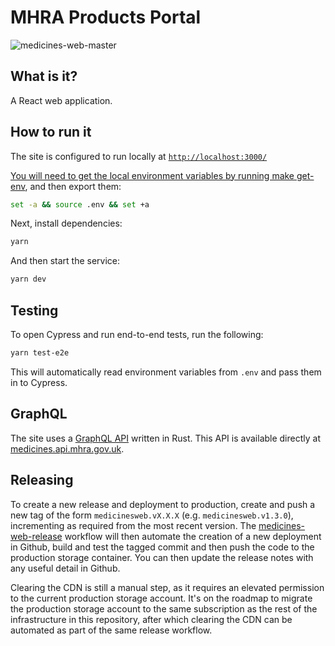 # MHRA Products Portal

![medicines-web-master](https://github.com/MHRA/products/workflows/medicines-web-master/badge.svg)

## What is it?

A React web application.

## How to run it

The site is configured to run locally at [`http://localhost:3000/`](http://localhost:3000/)

[You will need to get the local environment variables by running make get-env](../../docs/principles/config.md), and then export them:

```sh
set -a && source .env && set +a
```

Next, install dependencies:

```sh
yarn
```

And then start the service:

```sh
yarn dev
```

## Testing

To open Cypress and run end-to-end tests, run the following:

```sh
yarn test-e2e
```

This will automatically read environment variables from `.env` and pass them in to Cypress.

## GraphQL

The site uses a [GraphQL API](../api) written in Rust. This API is available directly at [medicines.api.mhra.gov.uk](https://medicines.api.mhra.gov.uk).

## Releasing

To create a new release and deployment to production, create and push a new tag of the form `medicinesweb.vX.X.X` (e.g. `medicinesweb.v1.3.0`), incrementing as required from the most recent version. The [medicines-web-release](../../.github/workflows/medicines-web-release.yaml) workflow will then automate the creation of a new deployment in Github, build and test the tagged commit and then push the code to the production storage container. You can then update the release notes with any useful detail in Github.

Clearing the CDN is still a manual step, as it requires an elevated permission to the current production storage account. It's on the roadmap to migrate the production storage account to the same subscription as the rest of the infrastructure in this repository, after which clearing the CDN can be automated as part of the same release workflow.

